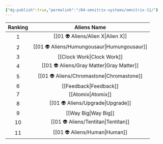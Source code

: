 ```yaml
---
{"dg-publish":true,"permalink":"/04-omnitrix-systems/omnitrix-11/"}
---
```



| Ranking |   Aliens Name    |
| :-----: | :--------------: |
|    1    |   [[01 👽 Aliens/Alien X\|Alien X]]    |
|    2    | [[01 👽 Aliens/Humungousaur\|Humungousaur]] |
|    3    |  [[Clock Work\|Clock Work]]  |
|    4    | [[01 👽 Aliens/Gray Matter\|Gray Matter]]  |
|    5    | [[01 👽 Aliens/Chromastone\|Chromastone]]  |
|    6    |   [[Feedback\|Feedback]]   |
|    7    |    [[Atomix\|Atomix]]    |
|    8    |   [[01 👽 Aliens/Upgrade\|Upgrade]]    |
|    9    |   [[Way Big\|Way Big]]    |
|   10    |   [[01 👽 Aliens/Tentitan\|Tentitan]]   |
|   11    |    [[01 👽 Aliens/Human\|Human]]     |

